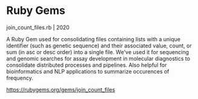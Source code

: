 # Ruby Gems

join_count_files.rb | 2020

A Ruby Gem used for consolidating files containing lists with a unique identifier (such as genetic sequence) and their associated value, count, or sum (in asc or desc order) into a single file. We've used it for sequencing and genomic searches for assay development in molecular diagnostics to consolidate distributed processes and pipelines. Also helpful for bioinformatics and NLP applications to summarize occurences of frequency.

https://rubygems.org/gems/join_count_files
